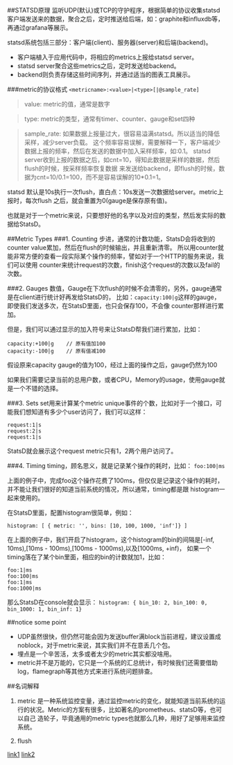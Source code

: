 ##STATSD原理
监听UDP(默认)或TCP的守护程序，根据简单的协议收集statsd客户端发送来的数据，聚合之后，定时推送给后端，如：graphite和influxdb等，
再通过grafana等展示。

statsd系统包括三部分：客户端(client)、服务器(server)和后端(backend)。
 - 客户端植入于应用代码中，将相应的metrics上报给statsd server。
 - statsd server聚合这些metrics之后，定时发送给backend。
 - backend则负责存储这些时间序列，并通过适当的图表工具展示。


###metric的协议格式
`
<metricname>:<value>|<type>[|@sample_rate]
`

>value: metric的值，通常是数字

>type: metric的类型，通常有timer、counter、gauge和set四种

>sample_rate: 如果数据上报量过大，很容易溢满statsd。所以适当的降低采样，减少server负载。
这个频率容易误解，需要解释一下，客户端减少数据上报的频率，然后在发送的数据中加入采样频率，如:0.1。
statsd server收到上报的数据之后，如cnt=10，得知此数据是采样的数据，然后flush的时候，按采样频率恢复数据
来发送给backend，即flush的时候，数据为cnt=10/0.1=100，而不是容易误解的10*0.1=1。

statsd 默认是10s执行一次flush，直白点：10s发送一次数据给server。metric上报时，每次flush
之后，就会重置为0(gauge是保存原有值)。


也就是对于一个metric来说，只要想好他的名字以及对应的类型，然后发实际的数据给StatsD。

##Metric Types
###1. Counting
步进，通常的计数功能，StatsD会将收到的counter value累加，然后在flush的时候输出，并且重新清零。
所以用counter就能非常方便的查看一段实际某个操作的频率，譬如对于一个HTTP的服务来说，我们可以使用
counter来统计request的次数，finish这个request的次数以及fail的次数。

###2. Gauges
数值，Gauge在下次flush的时候不会清零的，另外，gauge通常是在client进行统计好再发给StatsD的，
比如：`capacity:100|g`这样的gauge，即使我们发送多次，在StatsD里面，也只会保存100，不会像
counter那样进行累加。

但是，我们可以通过显示的加入符号来让StatsD帮我们进行累加，比如：

```gauge
capacity:+100|g    // 原有值加100
capacity:-100|g    // 原有值减100

```

假设原来capacity gauge的值为100，经过上面的操作之后，gauge仍然为100

如果我们需要记录当前的总用户数，或者CPU，Memory的usage，使用gauge就是一个不错的选择。

###3. Sets
set用来计算某个metric unique事件的个数，比如对于一个接口，可能我们想知道有多少个user访问了，我们可以这样：

```sets
request:1|s
request:2|s
request:1|s

```
StatsD就会展示这个request metric只有1，2两个用户访问了。

###4. Timing
timing，顾名思义，就是记录某个操作的耗时，比如：
`foo:100|ms`

上面的例子中，完成foo这个操作花费了100ms，但仅仅是记录这个操作的耗时，并不能让我们很好的知道当前系统的情况，所以通常，timing都是跟
histogram一起来使用的。

在StatsD里面，配置histogram很简单，例如：

`histogram: [ { metric: '', bins: [10, 100, 1000, 'inf']} ]`

在上面的例子中，我们开启了histogram，这个histogram的bin的间隔是[-inf, 10ms),[10ms - 100ms),[100ms - 1000ms),以及[1000ms, +inf)，
如果一个timing落在了某个bin里面，相应的bin的计数就加1，比如：
```timing
foo:1|ms
foo:100|ms
foo:1|ms
foo:1000|ms

```

那么StatsD在console就会显示：
`histogram: { bin_10: 2, bin_100: 0, bin_1000: 1, bin_inf: 1}`

##notice some point
* UDP虽然很快，但仍然可能会因为发送buffer满block当前进程，建议设置成noblock，对于metric来说，其实我们并不在意丢几个包。
* 埋点是一个辛苦活，太多或者太少的metric其实都没啥用。
* metric并不是万能的，它只是一个系统的汇总统计，有时候我们还需要借助log，flamegraph等其他方式来进行系统问题排查。

##名词解释
1. metric
是一种系统监控变量，通过监控metric的变化，就能知道当前系统的运行的状况。Metric的方案有很多，比如著名的prometheus、statsD等，也可以自己
造轮子，毕竟通用的metric types也就那么几种，用好了足够用来监控系统。

2. flush



[link1](http://blog.gezhiqiang.com/2017/01/25/statsd-summary/)
[link2](https://www.jianshu.com/p/2b0aa5898dd7)


